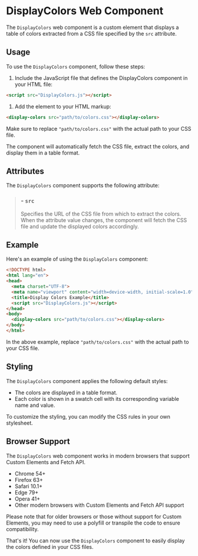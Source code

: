# DisplayColors Web Component

The `DisplayColors` web component is a custom element that displays a table of colors extracted from a CSS file specified by the `src` attribute.

## Usage

To use the `DisplayColors` component, follow these steps:

1. Include the JavaScript file that defines the DisplayColors component in your HTML file:

```html
<script src="DisplayColors.js"></script>

```

1. Add the <display-colors> element to your HTML markup:

```html
<display-colors src="path/to/colors.css"></display-colors>

```

Make sure to replace `"path/to/colors.css"` with the actual path to your CSS file.

The component will automatically fetch the CSS file, extract the colors, and display them in a table format.


## Attributes

The `DisplayColors` component supports the following attribute:

> ### - `src`
> 
> Specifies the URL of the CSS file from which to extract the colors. When the attribute value changes, the component will fetch the CSS file and update the displayed colors accordingly.


## Example

Here's an example of using the `DisplayColors` component:

```html
<!DOCTYPE html>
<html lang="en">
<head>
  <meta charset="UTF-8">
  <meta name="viewport" content="width=device-width, initial-scale=1.0">
  <title>Display Colors Example</title>
  <script src="DisplayColors.js"></script>
</head>
<body>
  <display-colors src="path/to/colors.css"></display-colors>
</body>
</html>

```

In the above example, replace `"path/to/colors.css"` with the actual path to your CSS file.


## Styling

The `DisplayColors` component applies the following default styles:

- The colors are displayed in a table format.
- Each color is shown in a swatch cell with its corresponding variable name and value.

To customize the styling, you can modify the CSS rules in your own stylesheet.


## Browser Support

The `DisplayColors` web component works in modern browsers that support Custom Elements and Fetch API.

- Chrome 54+
- Firefox 63+
- Safari 10.1+
- Edge 79+
- Opera 41+
- Other modern browsers with Custom Elements and Fetch API support

Please note that for older browsers or those without support for Custom Elements, you may need to use a polyfill or transpile the code to ensure compatibility.

That's it! You can now use the `DisplayColors` component to easily display the colors defined in your CSS files.

